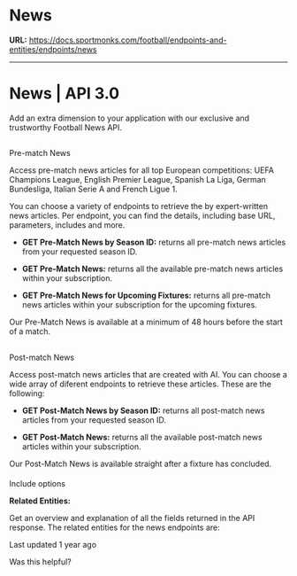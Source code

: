 # News

**URL:** https://docs.sportmonks.com/football/endpoints-and-entities/endpoints/news

---

# News | API 3.0

Add an extra dimension to your application with our exclusive and trustworthy Football News API.

## 

Pre-match News

Access pre-match news articles for all top European competitions: UEFA Champions League, English Premier League, Spanish La Liga, German Bundesliga, Italian Serie A and French Ligue 1.

You can choose a variety of endpoints to retrieve the by expert-written news articles. Per endpoint, you can find the details, including base URL, parameters, includes and more.

*   **GET Pre-Match News by Season ID:** returns all pre-match news articles from your requested season ID.
    
*   **GET Pre-Match News:** returns all the available pre-match news articles within your subscription.
    
*   **GET Pre-Match News for Upcoming Fixtures:** returns all pre-match news articles within your subscription for the upcoming fixtures.
    

Our Pre-Match News is available at a minimum of 48 hours before the start of a match.

## 

Post-match News

Access post-match news articles that are created with AI. You can choose a wide array of diferent endpoints to retrieve these articles. These are the following:

*   **GET Post-Match News by Season ID:** returns all post-match news articles from your requested season ID.
    
*   **GET Post-Match News:** returns all the available post-match news articles within your subscription.
    

Our Post-Match News is available straight after a fixture has concluded.

#### 

Include options

**Related Entities:**

Get an overview and explanation of all the fields returned in the API response. The related entities for the news endpoints are:

Last updated 1 year ago

Was this helpful?